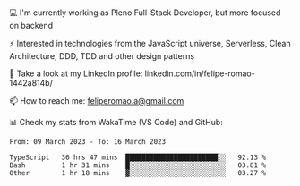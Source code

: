 💻 I'm currently working as Pleno Full-Stack Developer, but more focused on backend

⚡ Interested in technologies from the JavaScript universe, Serverless, Clean Architecture, DDD, TDD and other design patterns

👥 Take a look at my LinkedIn profile: linkedin.com/in/felipe-romao-1442a814b/

📫 How to reach me: feliperomao.a@gmail.com

📊 Check my stats from WakaTime (VS Code) and GitHub:

<!--START_SECTION:waka-->

```text
From: 09 March 2023 - To: 16 March 2023

TypeScript   36 hrs 47 mins  ███████████████████████░░   92.13 %
Bash         1 hr 31 mins    █░░░░░░░░░░░░░░░░░░░░░░░░   03.81 %
Other        1 hr 18 mins    ▓░░░░░░░░░░░░░░░░░░░░░░░░   03.27 %
```

<!--END_SECTION:waka-->
